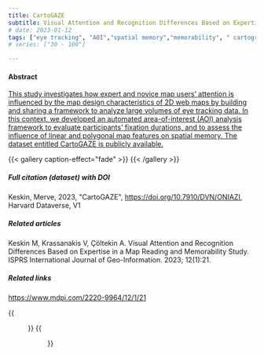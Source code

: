 ```yaml
---
title: CartoGAZE
subtitle: Visual Attention and Recognition Differences Based on Expertise in a Map Reading and Memorability Study
# date: 2023-01-12
tags: ["eye tracking", "AOI","spatial memory","memorability", " cartographic usability", "task difficulty", "expertise", "eye tracking dataset", "navigational maps"]
# series: ["30 - 100"]

---
```

#### Abstract
[This study investigates how expert and novice map users’ attention is influenced by the map design characteristics of 2D web maps by building and sharing a framework to analyze large volumes of eye tracking data. In this context, we developed an automated area-of-interest (AOI) analysis framework to evaluate participants’ fixation durations, and to assess the influence of linear and polygonal map features on spatial memory. The dataset entitled CartoGAZE is publicly available.](https://www.mdpi.com/2220-9964/12/1/21)

{{< gallery caption-effect="fade" >}}
{{< /gallery >}}
##### Full citation (dataset) with DOI
Keskin, Merve, 2023, "CartoGAZE", https://doi.org/10.7910/DVN/ONIAZI, Harvard Dataverse, V1

##### Related articles
Keskin M, Krassanakis V, Çöltekin A. Visual Attention and Recognition Differences Based on Expertise in a Map Reading and Memorability Study. ISPRS International Journal of Geo-Information. 2023; 12(1):21. 

##### Related links
https://www.mdpi.com/2220-9964/12/1/21

{{<figure src="/Open-Metadata-Platform-for-Map-Usability_v2/img/img02_01.jpg">}}
{{<figure src="/Open-Metadata-Platform-for-Map-Usability_v2/img/img02_02.jpg">}}
<!--more-->
